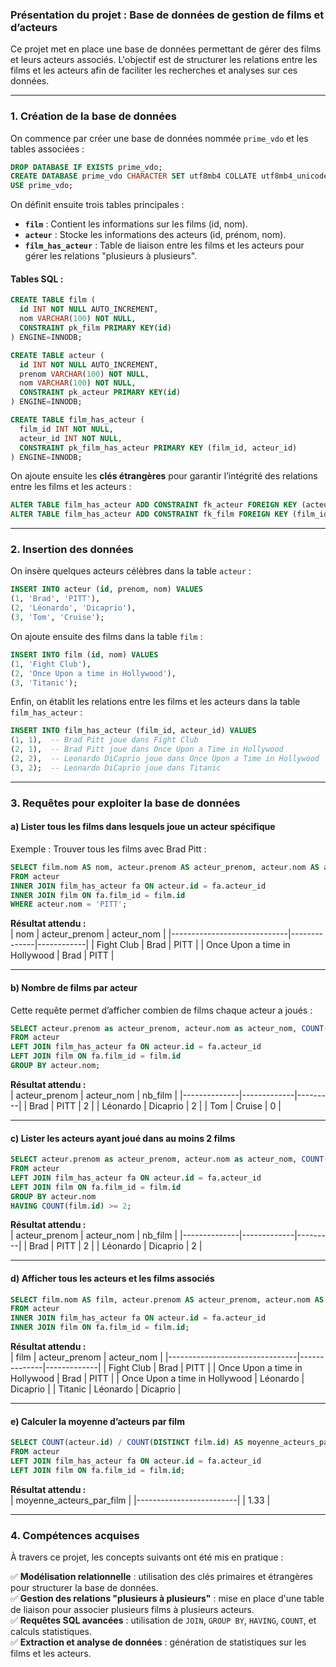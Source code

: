 ### Présentation du projet : Base de données de gestion de films et d’acteurs  

Ce projet met en place une base de données permettant de gérer des films et leurs acteurs associés. L'objectif est de structurer les relations entre les films et les acteurs afin de faciliter les recherches et analyses sur ces données.

---

### **1. Création de la base de données**  
On commence par créer une base de données nommée `prime_vdo` et les tables associées :  

```sql
DROP DATABASE IF EXISTS prime_vdo;
CREATE DATABASE prime_vdo CHARACTER SET utf8mb4 COLLATE utf8mb4_unicode_ci;
USE prime_vdo;
```

On définit ensuite trois tables principales :

- **`film`** : Contient les informations sur les films (id, nom).  
- **`acteur`** : Stocke les informations des acteurs (id, prénom, nom).  
- **`film_has_acteur`** : Table de liaison entre les films et les acteurs pour gérer les relations "plusieurs à plusieurs".  

#### **Tables SQL :**
```sql
CREATE TABLE film (
  id INT NOT NULL AUTO_INCREMENT,
  nom VARCHAR(100) NOT NULL,
  CONSTRAINT pk_film PRIMARY KEY(id)
) ENGINE=INNODB;

CREATE TABLE acteur (
  id INT NOT NULL AUTO_INCREMENT,
  prenom VARCHAR(100) NOT NULL,
  nom VARCHAR(100) NOT NULL,
  CONSTRAINT pk_acteur PRIMARY KEY(id)
) ENGINE=INNODB;

CREATE TABLE film_has_acteur (
  film_id INT NOT NULL,
  acteur_id INT NOT NULL,
  CONSTRAINT pk_film_has_acteur PRIMARY KEY (film_id, acteur_id)
) ENGINE=INNODB;
```

On ajoute ensuite les **clés étrangères** pour garantir l’intégrité des relations entre les films et les acteurs :  

```sql
ALTER TABLE film_has_acteur ADD CONSTRAINT fk_acteur FOREIGN KEY (acteur_id) REFERENCES acteur (id);
ALTER TABLE film_has_acteur ADD CONSTRAINT fk_film FOREIGN KEY (film_id) REFERENCES film (id);
```

---

### **2. Insertion des données**
On insère quelques acteurs célèbres dans la table `acteur` :

```sql
INSERT INTO acteur (id, prenom, nom) VALUES
(1, 'Brad', 'PITT'),
(2, 'Léonardo', 'Dicaprio'),
(3, 'Tom', 'Cruise');
```

On ajoute ensuite des films dans la table `film` :

```sql
INSERT INTO film (id, nom) VALUES
(1, 'Fight Club'),
(2, 'Once Upon a time in Hollywood'),
(3, 'Titanic');
```

Enfin, on établit les relations entre les films et les acteurs dans la table `film_has_acteur` :

```sql
INSERT INTO film_has_acteur (film_id, acteur_id) VALUES 
(1, 1),  -- Brad Pitt joue dans Fight Club
(2, 1),  -- Brad Pitt joue dans Once Upon a Time in Hollywood
(2, 2),  -- Leonardo DiCaprio joue dans Once Upon a Time in Hollywood
(3, 2);  -- Leonardo DiCaprio joue dans Titanic
```

---

### **3. Requêtes pour exploiter la base de données**

#### a) **Lister tous les films dans lesquels joue un acteur spécifique**
Exemple : Trouver tous les films avec Brad Pitt :  

```sql
SELECT film.nom AS nom, acteur.prenom AS acteur_prenom, acteur.nom AS acteur_nom
FROM acteur
INNER JOIN film_has_acteur fa ON acteur.id = fa.acteur_id
INNER JOIN film ON fa.film_id = film.id
WHERE acteur.nom = 'PITT';
```

**Résultat attendu :**  
| nom                          | acteur_prenom | acteur_nom |
|-----------------------------|--------------|------------|
| Fight Club                  | Brad         | PITT       |
| Once Upon a time in Hollywood | Brad         | PITT       |

---

#### b) **Nombre de films par acteur**
Cette requête permet d’afficher combien de films chaque acteur a joués :  

```sql
SELECT acteur.prenom as acteur_prenom, acteur.nom as acteur_nom, COUNT(film.id) AS nb_film
FROM acteur
LEFT JOIN film_has_acteur fa ON acteur.id = fa.acteur_id
LEFT JOIN film ON fa.film_id = film.id
GROUP BY acteur.nom;
```

**Résultat attendu :**  
| acteur_prenom | acteur_nom   | nb_film |
|--------------|-------------|---------|
| Brad         | PITT        | 2       |
| Léonardo     | Dicaprio    | 2       |
| Tom          | Cruise      | 0       |

---

#### c) **Lister les acteurs ayant joué dans au moins 2 films**
```sql
SELECT acteur.prenom as acteur_prenom, acteur.nom as acteur_nom, COUNT(film.id) AS nb_film
FROM acteur
LEFT JOIN film_has_acteur fa ON acteur.id = fa.acteur_id
LEFT JOIN film ON fa.film_id = film.id
GROUP BY acteur.nom 
HAVING COUNT(film.id) >= 2;
```

**Résultat attendu :**  
| acteur_prenom | acteur_nom   | nb_film |
|--------------|-------------|---------|
| Brad         | PITT        | 2       |
| Léonardo     | Dicaprio    | 2       |

---

#### d) **Afficher tous les acteurs et les films associés**
```sql
SELECT film.nom AS film, acteur.prenom AS acteur_prenom, acteur.nom AS acteur_nom
FROM acteur
INNER JOIN film_has_acteur fa ON acteur.id = fa.acteur_id
INNER JOIN film ON fa.film_id = film.id;
```

**Résultat attendu :**  
| film                           | acteur_prenom | acteur_nom   |
|--------------------------------|--------------|-------------|
| Fight Club                     | Brad         | PITT        |
| Once Upon a time in Hollywood  | Brad         | PITT        |
| Once Upon a time in Hollywood  | Léonardo     | Dicaprio    |
| Titanic                        | Léonardo     | Dicaprio    |

---

#### e) **Calculer la moyenne d’acteurs par film**
```sql
SELECT COUNT(acteur.id) / COUNT(DISTINCT film.id) AS moyenne_acteurs_par_film
FROM acteur
LEFT JOIN film_has_acteur fa ON acteur.id = fa.acteur_id
LEFT JOIN film ON fa.film_id = film.id;
```

**Résultat attendu :**  
| moyenne_acteurs_par_film |
|-------------------------|
| 1.33                    |

---

### **4. Compétences acquises**
À travers ce projet, les concepts suivants ont été mis en pratique :

✅ **Modélisation relationnelle** : utilisation des clés primaires et étrangères pour structurer la base de données.  
✅ **Gestion des relations "plusieurs à plusieurs"** : mise en place d'une table de liaison pour associer plusieurs films à plusieurs acteurs.  
✅ **Requêtes SQL avancées** : utilisation de `JOIN`, `GROUP BY`, `HAVING`, `COUNT`, et calculs statistiques.  
✅ **Extraction et analyse de données** : génération de statistiques sur les films et les acteurs.  